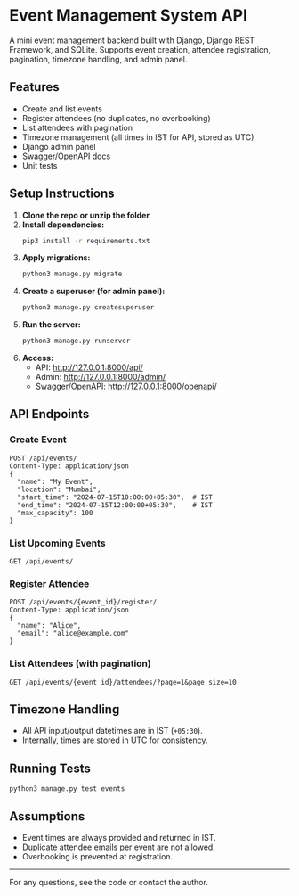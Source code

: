 # Event Management System API

A mini event management backend built with Django, Django REST Framework, and SQLite. Supports event creation, attendee registration, pagination, timezone handling, and admin panel.

## Features
- Create and list events
- Register attendees (no duplicates, no overbooking)
- List attendees with pagination
- Timezone management (all times in IST for API, stored as UTC)
- Django admin panel
- Swagger/OpenAPI docs
- Unit tests

## Setup Instructions

1. **Clone the repo or unzip the folder**
2. **Install dependencies:**
   ```sh
   pip3 install -r requirements.txt
   ```
3. **Apply migrations:**
   ```sh
   python3 manage.py migrate
   ```
4. **Create a superuser (for admin panel):**
   ```sh
   python3 manage.py createsuperuser
   ```
5. **Run the server:**
   ```sh
   python3 manage.py runserver
   ```
6. **Access:**
   - API: http://127.0.0.1:8000/api/
   - Admin: http://127.0.0.1:8000/admin/
   - Swagger/OpenAPI: http://127.0.0.1:8000/openapi/

## API Endpoints

### Create Event
```
POST /api/events/
Content-Type: application/json
{
  "name": "My Event",
  "location": "Mumbai",
  "start_time": "2024-07-15T10:00:00+05:30",  # IST
  "end_time": "2024-07-15T12:00:00+05:30",    # IST
  "max_capacity": 100
}
```

### List Upcoming Events
```
GET /api/events/
```

### Register Attendee
```
POST /api/events/{event_id}/register/
Content-Type: application/json
{
  "name": "Alice",
  "email": "alice@example.com"
}
```

### List Attendees (with pagination)
```
GET /api/events/{event_id}/attendees/?page=1&page_size=10
```

## Timezone Handling
- All API input/output datetimes are in IST (`+05:30`).
- Internally, times are stored in UTC for consistency.

## Running Tests
```
python3 manage.py test events
```

## Assumptions
- Event times are always provided and returned in IST.
- Duplicate attendee emails per event are not allowed.
- Overbooking is prevented at registration.

---

For any questions, see the code or contact the author. 